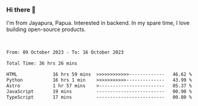 ### Hi there 👋

I'm from Jayapura, Papua. Interested in backend. In my spare time, I love building open-source products.

<br>

 
 <!--START_SECTION:waka-->

```txt
From: 09 October 2023 - To: 16 October 2023

Total Time: 36 hrs 26 mins

HTML             16 hrs 59 mins  >>>>>>>>>>>>-------------   46.62 %
Python           16 hrs 1 min    >>>>>>>>>>>--------------   43.99 %
Astro            1 hr 57 mins    >------------------------   05.37 %
JavaScript       19 mins         -------------------------   00.90 %
TypeScript       17 mins         -------------------------   00.80 %
```

<!--END_SECTION:waka-->
